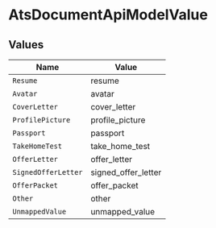 # AtsDocumentApiModelValue


## Values

| Name                | Value               |
| ------------------- | ------------------- |
| `Resume`            | resume              |
| `Avatar`            | avatar              |
| `CoverLetter`       | cover_letter        |
| `ProfilePicture`    | profile_picture     |
| `Passport`          | passport            |
| `TakeHomeTest`      | take_home_test      |
| `OfferLetter`       | offer_letter        |
| `SignedOfferLetter` | signed_offer_letter |
| `OfferPacket`       | offer_packet        |
| `Other`             | other               |
| `UnmappedValue`     | unmapped_value      |